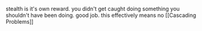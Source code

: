 stealth is it's own reward. you didn't get caught doing something you shouldn't have been doing. good job. this effectively means no [[Cascading Problems]]
